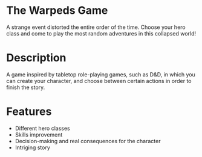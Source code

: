 # The Warpeds Game
A strange event distorted the entire order of the time. Choose your hero class and come to play the most random adventures in this collapsed world!

# Description
A game inspired by tabletop role-playing games, such as D&D, in which you can create your character,  and choose between certain actions in order to finish the story.

# Features
  - Different hero classes
  - Skills improvement
  - Decision-making and real consequences for the character
  - Intriging story
